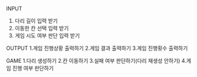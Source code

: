 INPUT

1. 다리 길이 입력 받기
2. 이동한 칸 선택 입력 받기 
3. 게임 시도 여부 판단 입력 받기


OUTPUT
1.게임 진행상황 출력하기
2.게임 결과 출력하기
3.게임 진행횟수 출력하기

GAME
1.다리 생성하기
2.칸 이동하기
3.실패 여부 판단하기(다리 재생성 안하기)
4.게임 진행 여부 판단하기